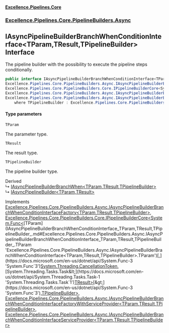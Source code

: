 #### [Excellence.Pipelines.Core](Excellence.Pipelines.md 'Excellence.Pipelines')
### [Excellence.Pipelines.Core.PipelineBuilders.Async](Excellence.Pipelines.md#Excellence.Pipelines.Core.PipelineBuilders.Async 'Excellence.Pipelines.Core.PipelineBuilders.Async')

## IAsyncPipelineBuilderBranchWhenConditionInterface<TParam,TResult,TPipelineBuilder> Interface

The pipeline builder with the possibility to execute the pipeline steps conditionally.

```csharp
public interface IAsyncPipelineBuilderBranchWhenConditionInterface<TParam,TResult,TPipelineBuilder> :
Excellence.Pipelines.Core.PipelineBuilders.Async.IAsyncPipelineBuilderBranchWhenConditionInterfaceFactory<TParam, TResult, TPipelineBuilder>,
Excellence.Pipelines.Core.PipelineBuilders.Core.IPipelineBuilderCore<System.Func<TParam, System.Threading.CancellationToken, System.Threading.Tasks.Task<TResult>>, TPipelineBuilder>,
Excellence.Pipelines.Core.PipelineBuilders.Async.IAsyncPipelineBuilderBranchWhenConditionInterfaceFactoryWithServiceProvider<TParam, TResult, TPipelineBuilder>,
Excellence.Pipelines.Core.PipelineBuilders.Async.IAsyncPipelineBuilderBranchWhenConditionInterfaceServiceProvider<TParam, TResult, TPipelineBuilder>
    where TPipelineBuilder : Excellence.Pipelines.Core.PipelineBuilders.Async.IAsyncPipelineBuilderBranchWhenConditionInterface<TParam, TResult, TPipelineBuilder>
```
#### Type parameters

<a name='Excellence.Pipelines.Core.PipelineBuilders.Async.IAsyncPipelineBuilderBranchWhenConditionInterface_TParam,TResult,TPipelineBuilder_.TParam'></a>

`TParam`

The parameter type.

<a name='Excellence.Pipelines.Core.PipelineBuilders.Async.IAsyncPipelineBuilderBranchWhenConditionInterface_TParam,TResult,TPipelineBuilder_.TResult'></a>

`TResult`

The result type.

<a name='Excellence.Pipelines.Core.PipelineBuilders.Async.IAsyncPipelineBuilderBranchWhenConditionInterface_TParam,TResult,TPipelineBuilder_.TPipelineBuilder'></a>

`TPipelineBuilder`

The pipeline builder type.

Derived  
&#8627; [IAsyncPipelineBuilderBranchWhen&lt;TParam,TResult,TPipelineBuilder&gt;](IAsyncPipelineBuilderBranchWhen_TParam,TResult,TPipelineBuilder_.md 'Excellence.Pipelines.Core.PipelineBuilders.Async.IAsyncPipelineBuilderBranchWhen<TParam,TResult,TPipelineBuilder>')  
&#8627; [IAsyncPipelineBuilder&lt;TParam,TResult&gt;](IAsyncPipelineBuilder_TParam,TResult_.md 'Excellence.Pipelines.Core.PipelineBuilders.IAsyncPipelineBuilder<TParam,TResult>')

Implements [Excellence.Pipelines.Core.PipelineBuilders.Async.IAsyncPipelineBuilderBranchWhenConditionInterfaceFactory&lt;](IAsyncPipelineBuilderBranchWhenConditionInterfaceFactory_TParam,TResult,TPipelineBuilder_.md 'Excellence.Pipelines.Core.PipelineBuilders.Async.IAsyncPipelineBuilderBranchWhenConditionInterfaceFactory<TParam,TResult,TPipelineBuilder>')[TParam](IAsyncPipelineBuilderBranchWhenConditionInterface_TParam,TResult,TPipelineBuilder_.md#Excellence.Pipelines.Core.PipelineBuilders.Async.IAsyncPipelineBuilderBranchWhenConditionInterface_TParam,TResult,TPipelineBuilder_.TParam 'Excellence.Pipelines.Core.PipelineBuilders.Async.IAsyncPipelineBuilderBranchWhenConditionInterface<TParam,TResult,TPipelineBuilder>.TParam')[,](IAsyncPipelineBuilderBranchWhenConditionInterfaceFactory_TParam,TResult,TPipelineBuilder_.md 'Excellence.Pipelines.Core.PipelineBuilders.Async.IAsyncPipelineBuilderBranchWhenConditionInterfaceFactory<TParam,TResult,TPipelineBuilder>')[TResult](IAsyncPipelineBuilderBranchWhenConditionInterface_TParam,TResult,TPipelineBuilder_.md#Excellence.Pipelines.Core.PipelineBuilders.Async.IAsyncPipelineBuilderBranchWhenConditionInterface_TParam,TResult,TPipelineBuilder_.TResult 'Excellence.Pipelines.Core.PipelineBuilders.Async.IAsyncPipelineBuilderBranchWhenConditionInterface<TParam,TResult,TPipelineBuilder>.TResult')[,](IAsyncPipelineBuilderBranchWhenConditionInterfaceFactory_TParam,TResult,TPipelineBuilder_.md 'Excellence.Pipelines.Core.PipelineBuilders.Async.IAsyncPipelineBuilderBranchWhenConditionInterfaceFactory<TParam,TResult,TPipelineBuilder>')[TPipelineBuilder](IAsyncPipelineBuilderBranchWhenConditionInterface_TParam,TResult,TPipelineBuilder_.md#Excellence.Pipelines.Core.PipelineBuilders.Async.IAsyncPipelineBuilderBranchWhenConditionInterface_TParam,TResult,TPipelineBuilder_.TPipelineBuilder 'Excellence.Pipelines.Core.PipelineBuilders.Async.IAsyncPipelineBuilderBranchWhenConditionInterface<TParam,TResult,TPipelineBuilder>.TPipelineBuilder')[&gt;](IAsyncPipelineBuilderBranchWhenConditionInterfaceFactory_TParam,TResult,TPipelineBuilder_.md 'Excellence.Pipelines.Core.PipelineBuilders.Async.IAsyncPipelineBuilderBranchWhenConditionInterfaceFactory<TParam,TResult,TPipelineBuilder>'), [Excellence.Pipelines.Core.PipelineBuilders.Core.IPipelineBuilderCore&lt;](IPipelineBuilderCore_TPipelineDelegate,TPipelineBuilder_.md 'Excellence.Pipelines.Core.PipelineBuilders.Core.IPipelineBuilderCore<TPipelineDelegate,TPipelineBuilder>')[System.Func&lt;](https://docs.microsoft.com/en-us/dotnet/api/System.Func-3 'System.Func`3')[TParam](IAsyncPipelineBuilderBranchWhenConditionInterface_TParam,TResult,TPipelineBuilder_.md#Excellence.Pipelines.Core.PipelineBuilders.Async.IAsyncPipelineBuilderBranchWhenConditionInterface_TParam,TResult,TPipelineBuilder_.TParam 'Excellence.Pipelines.Core.PipelineBuilders.Async.IAsyncPipelineBuilderBranchWhenConditionInterface<TParam,TResult,TPipelineBuilder>.TParam')[,](https://docs.microsoft.com/en-us/dotnet/api/System.Func-3 'System.Func`3')[System.Threading.CancellationToken](https://docs.microsoft.com/en-us/dotnet/api/System.Threading.CancellationToken 'System.Threading.CancellationToken')[,](https://docs.microsoft.com/en-us/dotnet/api/System.Func-3 'System.Func`3')[System.Threading.Tasks.Task&lt;](https://docs.microsoft.com/en-us/dotnet/api/System.Threading.Tasks.Task-1 'System.Threading.Tasks.Task`1')[TResult](IAsyncPipelineBuilderBranchWhenConditionInterface_TParam,TResult,TPipelineBuilder_.md#Excellence.Pipelines.Core.PipelineBuilders.Async.IAsyncPipelineBuilderBranchWhenConditionInterface_TParam,TResult,TPipelineBuilder_.TResult 'Excellence.Pipelines.Core.PipelineBuilders.Async.IAsyncPipelineBuilderBranchWhenConditionInterface<TParam,TResult,TPipelineBuilder>.TResult')[&gt;](https://docs.microsoft.com/en-us/dotnet/api/System.Threading.Tasks.Task-1 'System.Threading.Tasks.Task`1')[&gt;](https://docs.microsoft.com/en-us/dotnet/api/System.Func-3 'System.Func`3')[,](IPipelineBuilderCore_TPipelineDelegate,TPipelineBuilder_.md 'Excellence.Pipelines.Core.PipelineBuilders.Core.IPipelineBuilderCore<TPipelineDelegate,TPipelineBuilder>')[TPipelineBuilder](IAsyncPipelineBuilderBranchWhenConditionInterface_TParam,TResult,TPipelineBuilder_.md#Excellence.Pipelines.Core.PipelineBuilders.Async.IAsyncPipelineBuilderBranchWhenConditionInterface_TParam,TResult,TPipelineBuilder_.TPipelineBuilder 'Excellence.Pipelines.Core.PipelineBuilders.Async.IAsyncPipelineBuilderBranchWhenConditionInterface<TParam,TResult,TPipelineBuilder>.TPipelineBuilder')[&gt;](IPipelineBuilderCore_TPipelineDelegate,TPipelineBuilder_.md 'Excellence.Pipelines.Core.PipelineBuilders.Core.IPipelineBuilderCore<TPipelineDelegate,TPipelineBuilder>'), [Excellence.Pipelines.Core.PipelineBuilders.Async.IAsyncPipelineBuilderBranchWhenConditionInterfaceFactoryWithServiceProvider&lt;](IAsyncPipelineBuilderBranchWhenConditionInterfaceFactoryWithServiceProvider_TParam,TResult,TPipelineBuilder_.md 'Excellence.Pipelines.Core.PipelineBuilders.Async.IAsyncPipelineBuilderBranchWhenConditionInterfaceFactoryWithServiceProvider<TParam,TResult,TPipelineBuilder>')[TParam](IAsyncPipelineBuilderBranchWhenConditionInterface_TParam,TResult,TPipelineBuilder_.md#Excellence.Pipelines.Core.PipelineBuilders.Async.IAsyncPipelineBuilderBranchWhenConditionInterface_TParam,TResult,TPipelineBuilder_.TParam 'Excellence.Pipelines.Core.PipelineBuilders.Async.IAsyncPipelineBuilderBranchWhenConditionInterface<TParam,TResult,TPipelineBuilder>.TParam')[,](IAsyncPipelineBuilderBranchWhenConditionInterfaceFactoryWithServiceProvider_TParam,TResult,TPipelineBuilder_.md 'Excellence.Pipelines.Core.PipelineBuilders.Async.IAsyncPipelineBuilderBranchWhenConditionInterfaceFactoryWithServiceProvider<TParam,TResult,TPipelineBuilder>')[TResult](IAsyncPipelineBuilderBranchWhenConditionInterface_TParam,TResult,TPipelineBuilder_.md#Excellence.Pipelines.Core.PipelineBuilders.Async.IAsyncPipelineBuilderBranchWhenConditionInterface_TParam,TResult,TPipelineBuilder_.TResult 'Excellence.Pipelines.Core.PipelineBuilders.Async.IAsyncPipelineBuilderBranchWhenConditionInterface<TParam,TResult,TPipelineBuilder>.TResult')[,](IAsyncPipelineBuilderBranchWhenConditionInterfaceFactoryWithServiceProvider_TParam,TResult,TPipelineBuilder_.md 'Excellence.Pipelines.Core.PipelineBuilders.Async.IAsyncPipelineBuilderBranchWhenConditionInterfaceFactoryWithServiceProvider<TParam,TResult,TPipelineBuilder>')[TPipelineBuilder](IAsyncPipelineBuilderBranchWhenConditionInterface_TParam,TResult,TPipelineBuilder_.md#Excellence.Pipelines.Core.PipelineBuilders.Async.IAsyncPipelineBuilderBranchWhenConditionInterface_TParam,TResult,TPipelineBuilder_.TPipelineBuilder 'Excellence.Pipelines.Core.PipelineBuilders.Async.IAsyncPipelineBuilderBranchWhenConditionInterface<TParam,TResult,TPipelineBuilder>.TPipelineBuilder')[&gt;](IAsyncPipelineBuilderBranchWhenConditionInterfaceFactoryWithServiceProvider_TParam,TResult,TPipelineBuilder_.md 'Excellence.Pipelines.Core.PipelineBuilders.Async.IAsyncPipelineBuilderBranchWhenConditionInterfaceFactoryWithServiceProvider<TParam,TResult,TPipelineBuilder>'), [Excellence.Pipelines.Core.PipelineBuilders.Async.IAsyncPipelineBuilderBranchWhenConditionInterfaceServiceProvider&lt;](IAsyncPipelineBuilderBranchWhenConditionInterfaceServiceProvider_TParam,TResult,TPipelineBuilder_.md 'Excellence.Pipelines.Core.PipelineBuilders.Async.IAsyncPipelineBuilderBranchWhenConditionInterfaceServiceProvider<TParam,TResult,TPipelineBuilder>')[TParam](IAsyncPipelineBuilderBranchWhenConditionInterface_TParam,TResult,TPipelineBuilder_.md#Excellence.Pipelines.Core.PipelineBuilders.Async.IAsyncPipelineBuilderBranchWhenConditionInterface_TParam,TResult,TPipelineBuilder_.TParam 'Excellence.Pipelines.Core.PipelineBuilders.Async.IAsyncPipelineBuilderBranchWhenConditionInterface<TParam,TResult,TPipelineBuilder>.TParam')[,](IAsyncPipelineBuilderBranchWhenConditionInterfaceServiceProvider_TParam,TResult,TPipelineBuilder_.md 'Excellence.Pipelines.Core.PipelineBuilders.Async.IAsyncPipelineBuilderBranchWhenConditionInterfaceServiceProvider<TParam,TResult,TPipelineBuilder>')[TResult](IAsyncPipelineBuilderBranchWhenConditionInterface_TParam,TResult,TPipelineBuilder_.md#Excellence.Pipelines.Core.PipelineBuilders.Async.IAsyncPipelineBuilderBranchWhenConditionInterface_TParam,TResult,TPipelineBuilder_.TResult 'Excellence.Pipelines.Core.PipelineBuilders.Async.IAsyncPipelineBuilderBranchWhenConditionInterface<TParam,TResult,TPipelineBuilder>.TResult')[,](IAsyncPipelineBuilderBranchWhenConditionInterfaceServiceProvider_TParam,TResult,TPipelineBuilder_.md 'Excellence.Pipelines.Core.PipelineBuilders.Async.IAsyncPipelineBuilderBranchWhenConditionInterfaceServiceProvider<TParam,TResult,TPipelineBuilder>')[TPipelineBuilder](IAsyncPipelineBuilderBranchWhenConditionInterface_TParam,TResult,TPipelineBuilder_.md#Excellence.Pipelines.Core.PipelineBuilders.Async.IAsyncPipelineBuilderBranchWhenConditionInterface_TParam,TResult,TPipelineBuilder_.TPipelineBuilder 'Excellence.Pipelines.Core.PipelineBuilders.Async.IAsyncPipelineBuilderBranchWhenConditionInterface<TParam,TResult,TPipelineBuilder>.TPipelineBuilder')[&gt;](IAsyncPipelineBuilderBranchWhenConditionInterfaceServiceProvider_TParam,TResult,TPipelineBuilder_.md 'Excellence.Pipelines.Core.PipelineBuilders.Async.IAsyncPipelineBuilderBranchWhenConditionInterfaceServiceProvider<TParam,TResult,TPipelineBuilder>')